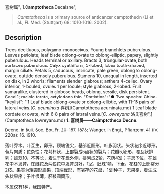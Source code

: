 喜树属",
1.**Camptotheca** Decaisne",

> *Camptotheca* is a primary source of anticancer camptothecin (Li et al., Pl. Med. (Stuttgart) 68: 1010-1016. 2002).

## Description
Trees deciduous, polygamo-monoecious. Young branchlets puberulous. Leaves petiolate; leaf blade oblong-ovate to oblong-elliptic, papery, slightly puberulous. Heads terminal or axillary. Bracts 3, triangular-ovate, both surfaces puberulous. Calyx cyathiform, 5-lobed; lobes tooth-shaped, margin ciliate. Petals 5, caducous, imbricate, pale green, oblong to oblong-ovate, outside densely puberulous. Stamens 10, unequal in length, inserted on disk, in 2 whorls; filaments slender, glabrous; anthers 4-celled. Ovary inferior, 1-loculed; ovules 1 per locule; style glabrous, 2-lobed. Fruit samaralike, clustered in globose heads, oblong, sessile, disk persistent. Seed 1; radicle terete, cotyledons thin.
  "Statistics": "● Two species: China.
  "keylist": "
1 Leaf blade oblong-ovate or oblong-elliptic, with 11-15 pairs of lateral veins.[*C. acuminata* 喜树](Camptotheca acuminata.md)
1 Leaf blade cordate or ovate, with 6-8 pairs of lateral veins.[*C. lowreyana* 洛氏喜树",](Camptotheca lowreyana.md)
**1. 喜树属——Caimptotheca Decne.**

Decne. in Bull. Soc. Bot. Fr. 20: 157. 1873; Wanger. in Engl., Pflanzenr. 41 (IV. 220a): 16. 1910.

落叶乔木。叶互生，卵形，顶端锐尖，基部近圆形，叶脉羽状。头状花序近球形，苞片肉质；花杂性；花萼杯状，上部裂成5齿状的裂片；花瓣5,卵形，覆瓦状排列；雄蕊10，不等长，着生于花盘外侧，排列成2轮，花药4室；子房下位，在雄花中不发育，在雌花及两性花中发育良好，1室，胚珠1颗，下垂，花柱的上部常分2枝。果实为矩圆形翅果，顶端截形，有宿存的花盘，1室l种子，无果梗，着生成头状果序；子叶很薄，胚根圆筒形。

本属仅有1种，我国特产。
